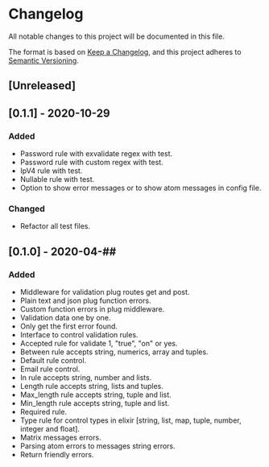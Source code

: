 # Changelog
All notable changes to this project will be documented in this file.

The format is based on [Keep a Changelog](https://keepachangelog.com/en/1.0.0/),
and this project adheres to [Semantic Versioning](https://semver.org/spec/v2.0.0.html).

## [Unreleased]

## [0.1.1] - 2020-10-29
### Added
- Password rule with exvalidate regex with test.
- Password rule with custom regex with test.
- IpV4 rule with test.
- Nullable rule with test.
- Option to show error messages or to show atom messages in config file.

### Changed
- Refactor all test files.

## [0.1.0] - 2020-04-##
### Added
- Middleware for validation plug routes get and post.
- Plain text and json plug function errors.
- Custom function errors in plug middleware.
- Validation data one by one.
- Only get the first error found.
- Interface to control validation rules.
- Accepted rule for validate 1, "true", "on" or yes.
- Between rule accepts string, numerics, array and tuples.
- Default rule control.
- Email rule control.
- In rule accepts string, number and lists.
- Length rule accepts string, lists and tuples.
- Max_length rule accepts string, tuple and list.
- Min_length rule accepts string, tuple and list.
- Required rule.
- Type rule for control types in elixir [string, list, map, tuple, number, integer and float].
- Matrix messages errors.
- Parsing atom errors to messages string errors.
- Return friendly errors.
